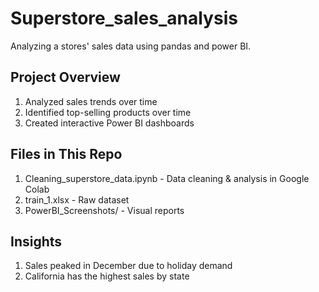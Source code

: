 # Superstore_sales_analysis

Analyzing a stores' sales data using pandas and power BI.

## Project Overview  
1. Analyzed sales trends over time  
2. Identified top-selling products over time
3. Created interactive Power BI dashboards

## Files in This Repo  
1. Cleaning_superstore_data.ipynb - Data cleaning & analysis in Google Colab  
2. train_1.xlsx - Raw dataset  
3. PowerBI_Screenshots/ - Visual reports

## Insights
1. Sales peaked in December due to holiday demand
2. California has the highest sales by state
